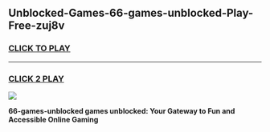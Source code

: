 
## Unblocked-Games-66-games-unblocked-Play-Free-zuj8v
<h3>
<a href="https://premium76.site?title=66-games-unblocked&ref=21A">CLICK TO PLAY</a></h3>
<hr>

<h3>
<a href="https://premium76.site?title=66-games-unblocked&ref=21A">CLICK 2 PLAY</a>
  
</h3>

<a href="https://premium76.site?title=66-games-unblocked&ref=21A"><img src="https://clearcache.store/games.png"></a>


**66-games-unblocked games unblocked: Your Gateway to Fun and Accessible Online Gaming**
